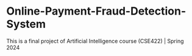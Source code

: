 # Online-Payment-Fraud-Detection-System
This is a final project of  Artificial Intelligence course (CSE422) | Spring 2024
